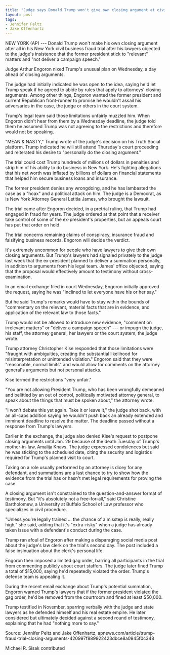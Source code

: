 ```yaml
---
title: "Judge says Donald Trump won't give own closing argument at civil fraud trial after disputing rules"
layout: post
tags:
- Jennifer Peltz
- Jake Offenhartz
---
```


NEW YORK (AP) --- Donald Trump won't make his own closing argument after all in his New York civil business fraud trial after his lawyers objected to the judge's insistence that the former president stick to "relevant" matters and "not deliver a campaign speech."

Judge Arthur Engoron nixed Trump's unusual plan on Wednesday, a day ahead of closing arguments.

The judge had initially indicated he was open to the idea, saying he'd let Trump speak if he agreed to abide by rules that apply to attorneys' closing arguments. Among other things, Engoron wanted the former president and current Republican front-runner to promise he wouldn't assail his adversaries in the case, the judge or others in the court system.

Trump's legal team said those limitations unfairly muzzled him. When Engoron didn't hear from them by a Wednesday deadline, the judge told them he assumed Trump was not agreeing to the restrictions and therefore would not be speaking.

"MEAN & NASTY," Trump wrote of the judge's decision on his Truth Social platform. Trump indicated he will still attend Thursday's court proceeding and reiterated his desire to "personally do the closing argument."

The trial could cost Trump hundreds of millions of dollars in penalties and strip him of his ability to do business in New York. He's fighting allegations that his net worth was inflated by billions of dollars on financial statements that helped him secure business loans and insurance.

The former president denies any wrongdoing, and he has lambasted the case as a "hoax" and a political attack on him. The judge is a Democrat, as is New York Attorney General Letitia James, who brought the lawsuit.

The trial came after Engoron decided, in a pretrial ruling, that Trump had engaged in fraud for years. The judge ordered at that point that a receiver take control of some of the ex-president's properties, but an appeals court has put that order on hold.

The trial concerns remaining claims of conspiracy, insurance fraud and falsifying business records. Engoron will decide the verdict.

It's extremely uncommon for people who have lawyers to give their own closing arguments. But Trump's lawyers had signaled privately to the judge last week that the ex-president planned to deliver a summation personally, in addition to arguments from his legal team. James' office objected, saying that the proposal would effectively amount to testimony without cross-examination.

In an email exchange filed in court Wednesday, Engoron initially approved the request, saying he was "inclined to let everyone have his or her say."

But he said Trump's remarks would have to stay within the bounds of "commentary on the relevant, material facts that are in evidence, and application of the relevant law to those facts."

Trump would not be allowed to introduce new evidence, "comment on irrelevant matters" or "deliver a campaign speech" --- or impugn the judge, his staff, the attorney general, her lawyers or the court system, the judge wrote.

Trump attorney Christopher Kise responded that those limitations were "fraught with ambiguities, creating the substantial likelihood for misinterpretation or unintended violation." Engoron said that they were "reasonable, normal limits" and would allow for comments on the attorney general's arguments but not personal attacks.

Kise termed the restrictions "very unfair."

"You are not allowing President Trump, who has been wrongfully demeaned and belittled by an out of control, politically motivated attorney general, to speak about the things that must be spoken about," the attorney wrote.

"I won't debate this yet again. Take it or leave it," the judge shot back, with an all-caps addition saying he wouldn't push back an already extended and imminent deadline to resolve the matter. The deadline passed without a response from Trump's lawyers.

Earlier in the exchange, the judge also denied Kise's request to postpone closing arguments until Jan. 29 because of the death Tuesday of Trump's mother-in-law, Amalija Knavs. The judge expressed condolences but said he was sticking to the scheduled date, citing the security and logistics required for Trump's planned visit to court.

Taking on a role usually performed by an attorney is dicey for any defendant, and summations are a last chance to try to show how the evidence from the trial has or hasn't met legal requirements for proving the case.

A closing argument isn't constrained to the question-and-answer format of testimony. But "it's absolutely not a free-for-all," said Christine Bartholomew, a University at Buffalo School of Law professor who specializes in civil procedure.

"Unless you're legally trained ... the chance of a misstep is really, really high," she said, adding that it's "extra-risky" when a judge has already taken issue with a defendant's conduct during the case.

Trump ran afoul of Engoron after making a disparaging social media post about the judge's law clerk on the trial's second day. The post included a false insinuation about the clerk's personal life.

Engoron then imposed a limited gag order, barring all participants in the trial from commenting publicly about court staffers. The judge later fined Trump a total of $15,000, saying he'd repeatedly violated the order. Trump's defense team is appealing it.

During the recent email exchange about Trump's potential summation, Engoron warned Trump's lawyers that if the former president violated the gag order, he'd be removed from the courtroom and fined at least $50,000.

Trump testified in November, sparring verbally with the judge and state lawyers as he defended himself and his real estate empire. He later considered but ultimately decided against a second round of testimony, explaining that he had "nothing more to say."

Source: Jennifer Peltz and Jake Offenhartz, apnews.com/article/trump-fraud-trial-closing-arguments-420997f889922423dbce8a0945f0c348

Michael R. Sisak contributed
